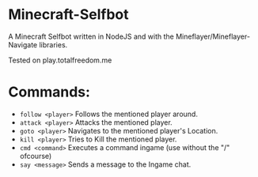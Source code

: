 # Minecraft-Selfbot
A Minecraft Selfbot written in NodeJS and with the Mineflayer/Mineflayer-Navigate libraries.

Tested on play.totalfreedom.me


# Commands:
* `follow <player>` Follows the mentioned player around.
* `attack <player>` Attacks the mentioned player.
* `goto <player>` Navigates to the mentioned player's Location.
* `kill <player>` Tries to Kill the mentioned player.
* `cmd <command>` Executes a command ingame (use without the "/" ofcourse)
* `say <message>` Sends a message to the Ingame chat.
